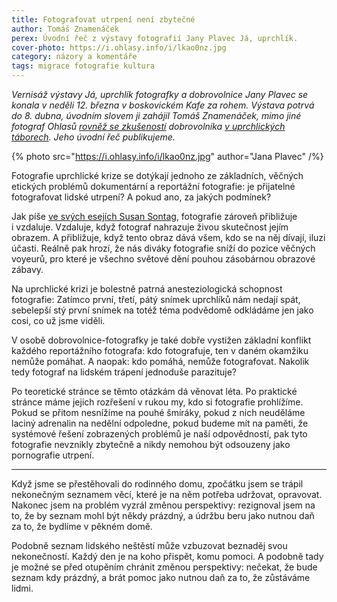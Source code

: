 ```yaml
---
title: Fotografovat utrpení není zbytečné
author: Tomáš Znamenáček
perex: Úvodní řeč z výstavy fotografií Jany Plavec Já, uprchlík.
cover-photo: https://i.ohlasy.info/i/lkao0nz.jpg
category: názory a komentáře
tags: migrace fotografie kultura
---
```


*Vernisáž výstavy Já, uprchlík fotografky a dobrovolnice Jany Plavec se konala v neděli 12. března v boskovickém Kafe za rohem. Výstava potrvá do 8. dubna, úvodním slovem ji zahájil Tomáš Znamenáček, mimo jiné fotograf Ohlasů [rovněž se zkušeností](http://www.ohlasy.info/clanky/2015/09/reportaz-opatovac.html) dobrovolníka [v uprchlických táborech](http://www.ohlasy.info/clanky/2015/10/rozhovor-uprchlici.html). Jeho úvodní řeč publikujeme.*

{% photo src="https://i.ohlasy.info/i/lkao0nz.jpg" author="Jana Plavec" /%}

Fotografie uprchlické krize se dotýkají jednoho ze základních, věčných etických problémů dokumentární a reportážní fotografie: je přijatelné fotografovat lidské utrpení? A pokud ano, za jakých podmínek?

Jak píše [ve svých esejích Susan Sontag](http://www.susansontag.com/SusanSontag/books/onPhotographyExerpt.shtml), fotografie zároveň přibližuje i vzdaluje. Vzdaluje, když fotograf nahrazuje živou skutečnost jejím obrazem. A přibližuje, když tento obraz dává všem, kdo se na něj dívají, iluzi účasti. Reálně pak hrozí, že nás diváky fotografie sníží do pozice věčných voyeurů, pro které je všechno světové dění pouhou zásobárnou obrazové zábavy.

Na uprchlické krizi je bolestně patrná anesteziologická schopnost fotografie: Zatímco první, třetí, pátý snímek uprchlíků nám nedají spát, sebelepší stý první snímek na totéž téma podvědomě odkládáme jen jako cosi, co už jsme viděli.

V osobě dobrovolnice-fotografky je také dobře vystižen základní konflikt každého reportážního fotografa: kdo fotografuje, ten v daném okamžiku nemůže pomáhat. A naopak: kdo pomáhá, nemůže fotografovat. Nakolik tedy fotograf na lidském trápení jednoduše parazituje?

Po teoretické stránce se těmto otázkám dá věnovat léta. Po praktické stránce máme jejich rozřešení v rukou my, kdo si fotografie prohlížíme. Pokud se přitom nesnížíme na pouhé šmíráky, pokud z nich neuděláme laciný adrenalin na nedělní odpoledne, pokud budeme mít na paměti, že systémové řešení zobrazených problémů je naší odpovědností, pak tyto fotografie nevznikly zbytečně a nikdy nemohou být odsouzeny jako pornografie utrpení.

---

Když jsme se přestěhovali do rodinného domu, zpočátku jsem se trápil nekonečným seznamem věcí, které je na něm potřeba udržovat, opravovat. Nakonec jsem na problém vyzrál změnou perspektivy: rezignoval jsem na to, že by seznam mohl být někdy prázdný, a údržbu beru jako nutnou daň za to, že bydlíme v pěkném domě.

Podobně seznam lidského neštěstí může vzbuzovat beznaděj svou nekonečností. Každý den je na koho přispět, komu pomoci. A podobně tady je možné se před otupěním chránit změnou perspektivy: nečekat, že bude seznam kdy prázdný, a brát pomoc jako nutnou daň za to, že zůstáváme lidmi.
